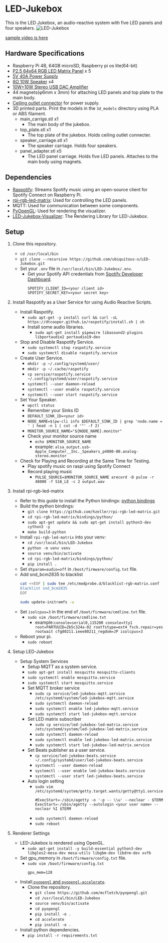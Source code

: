 # LED-Jukebox
This is the LED Jukebox, an audio-reactive system with five LED panels and four speakers.
![LED-Jukebox](image/sample.gif)

[sample video is here](https://www.instagram.com/reel/DKE6UU8N7yy/?utm_source=ig_web_copy_link&igsh=MzRlODBiNWFlZA==)

## Hardware Specifications
- Raspberry Pi 4B, 64GB microSD, Raspberry pi os lite(64-bit)
- [P2.5 64x64 RGB LED Matrix Panel](https://www.amazon.co.jp/dp/B07PK5J21V?ref_=ppx_hzsearch_conn_dt_b_fed_asin_title_2&th=1) x 5    
- [5V 40A Power Supply](https://www.amazon.co.jp/dp/B0B74KV3BB?ref_=ppx_hzsearch_conn_dt_b_fed_asin_title_1&th=1)
- [8Ω 10W Speaker](https://akizukidenshi.com/catalog/g/g116600/) x4
- [10W+10W Stereo USB DAC Amplifier](https://akizukidenshi.com/catalog/g/g102404/)
- 44 magnets(φ6mm x 3mm) for attaching LED panels and top plate to the main body.
- [Ceiling outlet connector](https://www.amazon.co.jp/dp/B09XD5T959?ref=ppx_yo2ov_dt_b_fed_asin_title) for power supply.
- 3D printed parts. Print the models in the `3d_models` directory using PLA or ABS filament.
    - main_carrige.stl x1
        - The main body of the jukebox.
    - top_plate.stl x1
        - The top plate of the jukebox. Holds ceiling outlet connecter.
    - speaker_carriage.stl x1
        - The speaker carriage. Holds four speakers.
    - panel_adapter.stl x5
        - The LED panel carriage. Holds five LED panels. Attaches to the main body using magnets.

## Dependencies
- [Raspotify](https://github.com/dtcooper/raspotify): Streams Spotify music using an open-source client for Spotify Connect on Raspberry Pi.
- [rpi-rgb-led-matrix](https://github.com/hzeller/rpi-rgb-led-matrix): Used for controlling the LED panels.
- MQTT: Used for communication between some components.
- [PyOpenGL](https://github.com/mcfletch/pyopengl): Used for rendering the visualizer.
- [LED-Jukebox-Visualizer](https://github.com/ubiquitous-o/LED-Jukebox-Visualizer/tree/f508b67ac83f24e6a895d195ace6519edb1c6f01): The Rendering Library for LED-Jukebox.

## Setup
1. Clone this repository.
    - `cd /usr/local/bin`
    - `git clone --recursive https://github.com/ubiquitous-o/LED-Jukebox.git`
    - Set your `.env` file in `/usr/local/bin/LED-Jukebox/.env`.
      - Get your Spotify API credentials from [Spotify Developer Dashboard](https://developer.spotify.com/dashboard).
        ```
        SPOTIFY_CLIENT_ID=<your client id>
        SPOTIFY_SECRET_KEY=<your secret key>
        ```

2. Install Raspotify as a User Service for using Audio Reactive Scripts.
    - Install Raspotify.
        - `sudo apt-get -y install curl && curl -sL https://dtcooper.github.io/raspotify/install.sh | sh`
        - Install some audio libraries.
            - `sudo apt-get install pipewire libasound2-plugins libportaudio2 portaudio19-dev`
    - Stop and Disable Raspotify Service.
        - `sudo systemctl stop raspotify.service`
        - `sudo systemctl disable raspotify.service`
    - Create User Service.
        - `mkdir -p ~/.config/systemd/user/`
        - `mkdir -p ~/.cache/raspotify`
        - `cp service/raspotify.service ~/.config/systemd/user/raspotify.service`
        - `systemctl --user daemon-reload`
        - `systemctl --user enable raspotify.service`
        - `systemctl --user start raspotify.service`
    - Set Your Speaker.
        - `wpctl status`
        - Remember your Sinks ID
        - `DEFAULT_SINK_ID=<your id>`
        - `NODE_NAME=$(pw-cli info $DEFAULT_SINK_ID | grep 'node.name = ' | head -n 1 | cut -d '"' -f 2)`
        - `MONITOR_SOURCE_NAME="${NODE_NAME}.monitor"`
        - Check your monitor source name
            - `echo $MONITOR_SOURCE_NAME`
            - example: `alsa_output.usb-Apple_Computer__Inc._Speakers_p4000-00.analog-stereo.monitor`
    - Check for Playing and Recording at the Same Time for Testing.
        - Play spotify music on raspi using Spotify Connect
        - Record playing music
            - `PULSE_SOURCE=$MONITOR_SOURCE_NAME arecord -D pulse -r 48000 -f S16_LE -c 2 output.wav`
        
3. Install rpi-rgb-led-matrix
    - Refer to this guide to install the Python bindings: [python bindings](https://github.com/hzeller/rpi-rgb-led-matrix/tree/master/bindings/python)
    - Build the python bindings:
        - `git clone https://github.com/hzeller/rpi-rgb-led-matrix.git`
        - `cd rpi-rgb-led-matrix/bindings/python/`
        - `sudo apt-get update && sudo apt-get install python3-dev cython3 -y`
        - `make build-python` 
    - Install `rpi-rgb-led-matrix` into your venv:
        - `cd /usr/local/bin/LED-Jukebox`
        - `python -m venv venv`
        - `source venv/bin/activate`
        - `cd rpi-rgb-led-matrix/bindings/python/`
        - `pip install .`
    - Set `dtparam=audio=off` in `/boot/firmware/config.txt` file.
    - Add snd_bcm2835 to blacklist
        ```bash
        cat <<EOF | sudo tee /etc/modprobe.d/blacklist-rgb-matrix.conf
        blacklist snd_bcm2835
        EOF

        sudo update-initramfs -u
        ```
    - Set `isolcpus=3` in the end of `/boot/firmware/cmdline.txt` file.
        - `sudo vim /boot/firmware/cmdline.txt`
            - example:`console=serial0,115200 console=tty1 root=PARTUUID=2b5c324a-02 rootfstype=ext4 fsck.repair=yes rootwait cfg80211.ieee80211_regdom=JP isolcpus=3`
    - Reboot your pi.
        - `sudo reboot`

4. Setup LED-Jukebox
    - Setup System Services
        - Setup MQTT as a system service.
        - `sudo apt-get install mosquitto mosquitto-clients`
        - `sudo systemctl enable mosquitto.service`
        - `sudo systemctl start mosquitto.service`
        - Set MQTT broker service
            - `sudo cp service/led-jukebox-mqtt.service /etc/systemd/system/led-jukebox-mqtt.service`
            - `sudo systemctl daemon-reload`
            - `sudo systemctl enable led-jukebox-mqtt.service`
            - `sudo systemctl start led-jukebox-mqtt.service`
        - Set LED matrix subscriber
            - `sudo cp service/led-jukebox-led-matrix.service /etc/systemd/system/led-jukebox-led-matrix.service`
            - `sudo systemctl daemon-reload`
            - `sudo systemctl enable led-jukebox-led-matrix.service`
            - `sudo systemctl start led-jukebox-led-matrix.service`
        - Set Beats publisher as a user service.
            - `cp service/led-jukebox-beats.service ~/.config/systemd/user/led-jukebox-beats.service`
            - `systemctl --user daemon-reload`
            - `systemctl --user enable led-jukebox-beats.service`
            - `systemctl --user start led-jukebox-beats.service`
        - Auto login setting
            - `sudo vim  /etc/systemd/system/getty.target.wants/getty@tty1.service`
                ```
                #ExecStart=-/sbin/agetty -o '-p -- \\u' --noclear - $TERM
                ExecStart=-/sbin/agetty --autologin <your user name> --noclear %I $TERM
                ```
            - `sudo systemctl daemon-reload`
            - `sudo reboot`
    

5. Renderer Settings
    - LED-Jukebox is rendered using OpenGL.
        - `sudo apt-get install -y build-essential python3-dev libgles2-mesa-dev mesa-utils libgbm-dev libdrm-dev xvfb`
    - Set gpu_memory in `/boot/firmware/config.txt` file.
        - `sudo vim /boot/firmware/config.txt`
            ```
            gpu_mem=128
            ```
    - Install[ `pyopengl` and `pyopengl-accelerate`](https://github.com/mcfletch/pyopengl).
        - Clone the repository.
            - `git clone https://github.com/mcfletch/pyopengl.git`
            - `cd /usr/local/bin/LED-Jukebox`
            - `source venv/bin/activate`
            - `cd pyopengl`
            - `pip install -e .`
            - `cd accelerate`
            - `pip install -e .`
    - Install python dependencies.
        - `pip install -r requirements.txt`